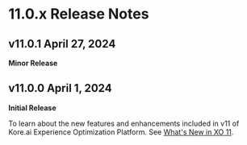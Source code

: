 # 11.0.x Release Notes

## v11.0.1 April 27, 2024

__Minor Release__

## v11.0.0 April 1, 2024

__Initial Release__

To learn about the new features and enhancements included in v11 of Kore.ai Experience Optimization Platform. See [What's New in XO 11](../../getting-started/whats-new-in-xo-platform.md).